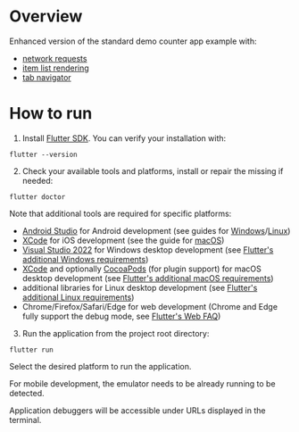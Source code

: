# Overview

Enhanced version of the standard demo counter app example with:
- [network requests](https://docs.flutter.dev/cookbook/networking/fetch-data)
- [item list rendering](https://docs.flutter.dev/cookbook/lists/mixed-list)
- [tab navigator](https://docs.flutter.dev/cookbook/design/tabs)

# How to run

1. Install [Flutter SDK](https://docs.flutter.dev/get-started/install). You can verify your installation with:
```
flutter --version
```
2. Check your available tools and platforms, install or repair the missing if needed:
```
flutter doctor
```
Note that additional tools are required for specific platforms:
- [Android Studio](https://developer.android.com/studio) for Android development (see guides for [Windows](https://docs.flutter.dev/get-started/install/windows#android-setup)/[Linux](https://docs.flutter.dev/get-started/install/linux#android-setup))
- [XCode](https://developer.apple.com/xcode/) for iOS development (see the guide for [macOS](https://docs.flutter.dev/get-started/install/macos#ios-setup))
- [Visual Studio 2022](https://visualstudio.microsoft.com/downloads/) for Windows desktop development (see [Flutter's additional Windows requirements](https://docs.flutter.dev/desktop#additional-windows-requirements))
- [XCode](https://developer.apple.com/xcode/) and optionally [CocoaPods](https://cocoapods.org/) (for plugin support) for macOS desktop development (see [Flutter's additional macOS requirements](https://docs.flutter.dev/desktop#additional-macos-requirements))
- additional libraries for Linux desktop development (see [Flutter's additional Linux requirements](https://docs.flutter.dev/get-started/install/linux#additional-linux-requirements))
- Chrome/Firefox/Safari/Edge for web development (Chrome and Edge fully support the debug mode, see [Flutter's Web FAQ](https://docs.flutter.dev/development/platform-integration/web/faq#which-web-browsers-are-supported-by-flutter))
3. Run the application from the project root directory:
```
flutter run
```
Select the desired platform to run the application.

For mobile development, the emulator needs to be already running to be detected.

Application debuggers will be accessible under URLs displayed in the terminal.

